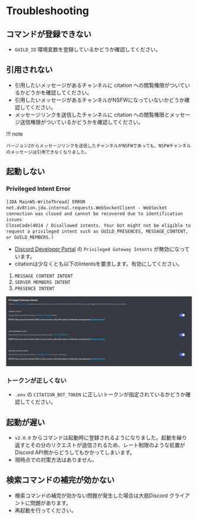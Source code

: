 # Troubleshooting

## コマンドが登録できない

- `GUILD_ID` 環境変数を登録しているかどうか確認してください。

## 引用されない

- 引用したいメッセージがあるチャンネルに citation への閲覧権限がついているかどうかを確認してください。
- 引用したいメッセージがあるチャンネルがNSFWになっていないかどうか確認してください。
- メッセージリンクを送信したチャンネルに citation への閲覧権限とメッセージ送信権限がついているかどうかを確認してください。

!!! note

    バージョン2からメッセージリンクを送信したチャンネルがNSFWであっても、NSFWチャンネルのメッセージは引用できなくなりました。


## 起動しない

### Privileged Intent Error

```shell
[JDA MainWS-WriteThread] ERROR net.dv8tion.jda.internal.requests.WebSocketClient - WebSocket connection was closed and cannot be recovered due to identification issues
CloseCode(4014 / Disallowed intents. Your bot might not be eligible to request a privileged intent such as GUILD_PRESENCES, MESSAGE_CONTENT, or GUILD_MEMBERS.)
```

- [Discord Developer Portal](https://discord.com/developers/applications) の `Privileged Gateway Intents` が無効になっています。
- citationは少なくとも以下のIntentsを要求します。有効にしてください。

1. `MESSAGE CONTENT INTENT`
2. `SERVER MEMBERS INTENT`
3. `PRESENCE INTENT`

![Privileged Gateway Intents](./images/103852.png)

### トークンが正しくない

- `.env` の `CITATION_BOT_TOKEN` に正しいトークンが指定されているかどうか確認してください。

## 起動が遅い

- `v2.0.0` からコマンドは起動時に登録されるようになりました。起動を繰り返すとその分のリクエストが送信されるため、レート制限のような処置がDiscord API側からどうしてもかかってしまいます。
- 現時点での対策方法はありません、

## 検索コマンドの補完が効かない

- 検索コマンドの補完が効かない問題が発生した場合は大抵Discord クライアントに問題があります。
- 再起動を行ってください。
